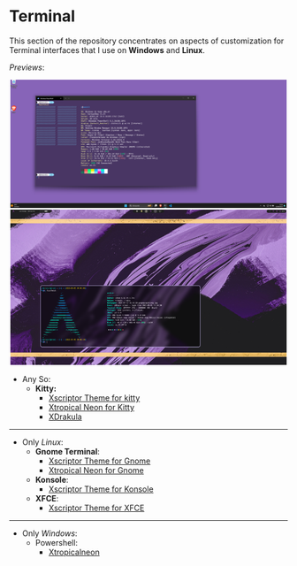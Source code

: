 
# Terminal

This section of the repository concentrates on aspects of customization for Terminal interfaces that I use on **Windows** and **Linux**.

*Previews*:
<p align="center">
  <img src="./powershell/xtropicalneon/preview.png" width="500"/>
  <img src="./kitty/xtropicalneon/preview.png" width="500"/>
</p>


- Any So:
    - **Kitty:**
        - [Xscriptor Theme for kitty](./kitty/xsccriptor-theme/README.md)
        - [Xtropical Neon for Kitty](./kitty/themes/xtropicalneon/README.md)
        - [XDrakula](./kitty/xdracula/README.md)
        

---

- Only *Linux*:
    - **Gnome Terminal**:
        - [Xscriptor Theme for Gnome](./gnome/xscriptor-theme/README.md)
        - [Xtropical Neon for Gnome](./gnome/xtropicalneon/README.md)
    - **Konsole**:
        - [Xscriptor Theme for Konsole](./konsole/README.md)
    - **XFCE**:
        - [Xscriptor Theme for XFCE](./xfce/README.md)
---

- Only *Windows*:
    - Powershell:
        - [Xtropicalneon](./powershell/xtropicalneon/README.md)

